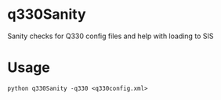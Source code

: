 # q330Sanity
Sanity checks for Q330 config files and help with loading to SIS

# Usage

`python q330Sanity -q330 <q330config.xml>`


